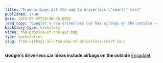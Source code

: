 ```yaml
---
title: "From airbags all the way to driverless \"smart\" cars"
published: true
date: 2015-03-25T20:08:00.000Z
lead_copy: "Google\'s new driverless car has airbags on the outside -- today\'s \"smart\" cars actually began their evolution with the hard-fought battle over the airbag. "
backstory_type: backstory
video: the-promise-of-the-air-bag
type: backstories
slug: from-airbags-all-the-way-to-driverless-smart-cars
---
```


**Google's driverless car ideas include airbags on the outside**
[Engadget](http://www.engadget.com/2015/03/25/google-driverless-car-airbags-on-the-outside/)

